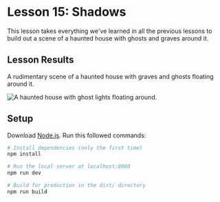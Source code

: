 # Lesson 15: Shadows
This lesson takes everything we've learned in all the previous lessons to build out a scene of a haunted house with ghosts and graves around it.

## Lesson Results
A rudimentary scene of a haunted house with graves and ghosts floating around it.

![A haunted house with ghost lights floating around.](/15-haunted-house/readme-assets/haunted-house.gif)

## Setup
Download [Node.js](https://nodejs.org/en/download/).
Run this followed commands:

``` bash
# Install dependencies (only the first time)
npm install

# Run the local server at localhost:8080
npm run dev

# Build for production in the dist/ directory
npm run build
```

